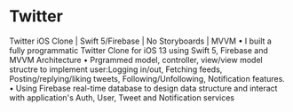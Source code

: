 # Twitter

Twitter iOS Clone | Swift 5/Firebase | No Storyboards | MVVM
• I built a fully programmatic Twitter Clone for iOS 13 using Swift 5, Firebase and MVVM Architecture
• Prgrammed model, controller, view/view model structre to implement user:Logging in/out, Fetching feeds, Posting/replying/liking tweets, Following/Unfollowing, Notification features.
• Using Firebase real-time database to design data structure and interact with application's Auth, User, Tweet and Notification services
